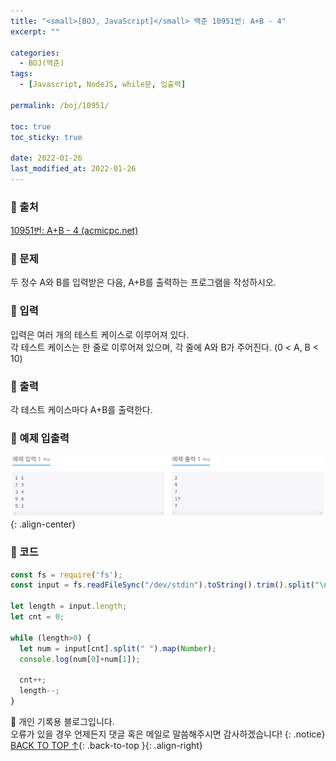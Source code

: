 ```yaml
---
title: "<small>[BOJ, JavaScript]</small> 백준 10951번: A+B - 4"
excerpt: ""

categories:
  - BOJ(백준)
tags:
  - [Javascript, NodeJS, while문, 입출력]

permalink: /boj/10951/

toc: true
toc_sticky: true
 
date: 2022-01-26
last_modified_at: 2022-01-26
---
```


### 📌 출처

  [10951번: A+B - 4 (acmicpc.net)](https://www.acmicpc.net/problem/10951)

### 📌 문제

  두 정수 A와 B를 입력받은 다음, A+B를 출력하는 프로그램을 작성하시오.

### 📌 입력 

  입력은 여러 개의 테스트 케이스로 이루어져 있다.  
  각 테스트 케이스는 한 줄로 이루어져 있으며, 각 줄에 A와 B가 주어진다. (0 < A, B < 10)

### 📌 출력

  각 테스트 케이스마다 A+B를 출력한다.

### 📌 예제 입출력

  <img src="/assets/images/posts_img/boj/10951.png">{: .align-center}

### 📌 코드

  ```jsx
  const fs = require('fs');
  const input = fs.readFileSync("/dev/stdin").toString().trim().split("\n");

  let length = input.length;
  let cnt = 0;

  while (length>0) {
    let num = input[cnt].split(" ").map(Number);
    console.log(num[0]+num[1]);
    
    cnt++;
    length--;
  }
  ```

📓 개인 기록용 블로그입니다.  
오류가 있을 경우 언제든지 댓글 혹은 메일로 말씀해주시면 감사하겠습니다!
{: .notice}
[BACK TO TOP ↑](#){: .back-to-top }{: .align-right}